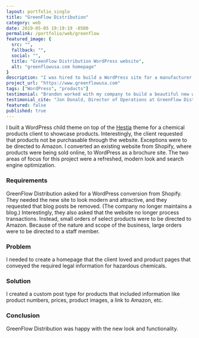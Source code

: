 ```yaml
---
layout: portfolio_single
title: "GreenFlow Distribution"
category: web
date: 2019-05-05 19:19:19 -0500
permalink: /portfolio/web/greenflow
featured_image: {
  src: "",
  fallback: "",
  social: "",
  title: "GreenFlow Distribution WordPress website",
  alt: "greenflowusa.com homepage"
}
description: "I was hired to build a WordPress site for a manufacturer of commercial cleaning products."
project_url: "https://www.greenflowusa.com"
tags: ["WordPress", "products"]
testimonial: "Brandon worked with my company to build a beautiful new website for us. He communicated throughout the process and answered all the questions I had. We are very satisfied with the final product and I highly recommend working with Brandon!"
testimonial_cite: "Jon Donald, Director of Operations at GreenFlow Distribution"
featured: false
published: true
---
```


I built a WordPress child theme on top of the <a href="https://themeisle.com/themes/hestia-pro/?ref=brandoncaples.com" title="Hestia WordPress theme" target="_blank">Hestia</a> theme for a chemical products client to showcase products. Interestingly, the client requested that products not be purchasable through the website. Exceptions were to be directed to Amazon. I converted an existing website from Shopify, where products were being sold online, to WordPress as a brochure site. The two areas of focus for this project were a refreshed, modern look and search engine optimization.

### Requirements

GreenFlow Distribution asked for a WordPress conversion from Shopify. They needed the new site to look modern and attractive, and they requested that blog posts be removed. (The company no longer maintains a blog.) Interestingly, they also asked that the website no longer process transactions. Instead, small orders of select products were to be directed to Amazon. Because of the nature and scope of the business, large orders were to be directed to a staff member.

### Problem

I needed to create a homepage that the client loved and product pages that conveyed the required legal information for hazardous chemicals.

### Solution

I created a custom post type for products that included information like product numbers, prices, product images, a link to Amazon, etc.

### Conclusion

GreenFlow Distribution was happy with the new look and functionality.